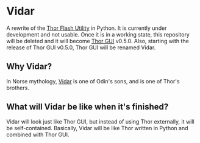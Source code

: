 # Vidar

A rewrite of the [Thor Flash Utility](https://github.com/Samsung-Loki/Thor) in Python. It is currently under development and not usable.
Once it is in a working state, this repository will be deleted and it will become [Thor GUI](https://github.com/ethical-haquer/Thor_GUI) v0.5.0. Also, starting with the release of Thor GUI v0.5.0, Thor GUI will be renamed Vidar. 

## Why Vidar?

In Norse mythology, [Vidar](https://en.wikipedia.org/wiki/V%C3%AD%C3%B0arr) is one of Odin's sons, and is one of Thor's brothers.

## What will Vidar be like when it's finished?

Vidar will look just like Thor GUI, but instead of using Thor externally, it will be self-contained. Basically, Vidar will be like Thor written in Python and combined with Thor GUI.
